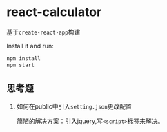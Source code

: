 # react-calculator

基于`create-react-app`构建

Install it and run:

```sh
npm install
npm start
```

## 思考题

1. 如何在public中引入`setting.json`更改配置

    简陋的解决方案：引入jquery,写`<script>`标签来解决。
